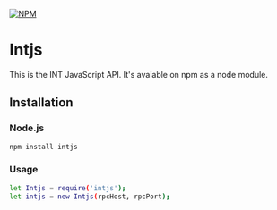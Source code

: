[![NPM](https://img.shields.io/npm/v/intjs.svg)](https://www.npmjs.org/package/intjs)


# Intjs

This is the INT JavaScript API. It's avaiable on npm as a node module.


## Installation

### Node.js

```bash
npm install intjs
```

### Usage

```bash
let Intjs = require('intjs');
let intjs = new Intjs(rpcHost, rpcPort);
```
